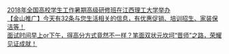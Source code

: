   
[2018年全国高校学生工作暑期高级研修班在江西理工大学举办](http://www.dianyue.me/archives/516/lnrb0dy9tbjiy053/)  
[【金山推广】今天有32条与您生活相关的信息，有优惠促销、培训招生、家装保洁等！](http://www.dianyue.me/archives/774/rg4d04rsrp3x0r8q/)  
[面试时间早上or下午，得高分方式竟然不一样？笔面双状元坎坷“晋师”之路，荣耀见证成就！](http://www.dianyue.me/archives/693/w54pzc0wh6ces10e/)